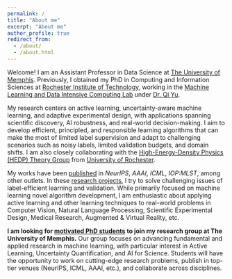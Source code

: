 ```yaml
---
permalink: /
title: "About me"
excerpt: "About me"
author_profile: true
redirect_from: 
  - /about/
  - /about.html
---
```


Welcome! I am an Assistant Professor in Data Science at [The University of Memphis](https://www.memphis.edu/). Previously, I obtained my PhD in Computing and Information Sciences at [Rochester Institute of Technology](https://www.rit.edu/), working in the [Machine Learning and Data Intensive Computing Lab](https://www.rit.edu/mining/) under [Dr. Qi Yu](https://www.rit.edu/directory/qyuvks-qi-yu/).

My research centers on active learning, uncertainty-aware machine learning, and adaptive experimental design, with applications spanning scientific discovery, AI robustness, and real-world decision-making. I aim to develop efficient, principled, and responsible learning algorithms that can make the most of limited label supervision and adapt to challenging scenarios such as noisy labels, limited validation budgets, and domain shifts. I am also closely collaborating with the [High-Energy-Density Physics (HEDP) Theory Group](https://www.lle.rochester.edu/education/research-areas/high-energy-density-physics-hedp-theory-group/) from [University of Rochester](https://www.rochester.edu/). 

My works have been [published](publications) in *NeurIPS*, *AAAI*, *ICML*, *IOP:MLST*, among other outlets. In these [research projects](research), I try to solve challenging issues of label-efficient learning and validation. While primarily focused on machine learning novel algorithm development, I am enthusiastic about applying active learning and other learning techniques to real-world problems in Computer Vision, Natural Language Processing, Scientific Experimental Design, Medical Research, Augmented & Virtual Reality, etc. 

**I am looking for [motivated PhD students](prospective-students) to join my research group at The University of Memphis.** Our group focuses on advancing fundamental and applied research in machine learning, with particular interest in Active Learning, Uncertainty Quantification, and AI for Science. Students will have the opportunity to work on cutting-edge research problems, publish in top-tier venues (NeurIPS, ICML, AAAI, etc.), and collaborate across disciplines.

[//]: # (I have [teaching]&#40;teaching&#41; experience)

[//]: # (in both quantitative methodology and international relations, and am a certified)

[//]: # (instructor with [The Carpentries]&#40;https://carpentries.org&#41;.)
